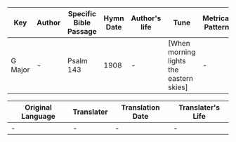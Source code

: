 Key | Author   | Specific Bible Passage     |Hymn Date |Author's life |Tune |Metrical Pattern   |Composer/Source
-- | --------- | ---------------------------|----------|--------------|-----|-------------------|-------------  
G Major |- |Psalm 143 |1908 |- |[When morning lights the eastern skies] |- |Will H. Young

Original Language | Translater | Translation Date   | Translater's Life  
----------------- | --------- | --------------------|-------------     
\- |- |- |-

